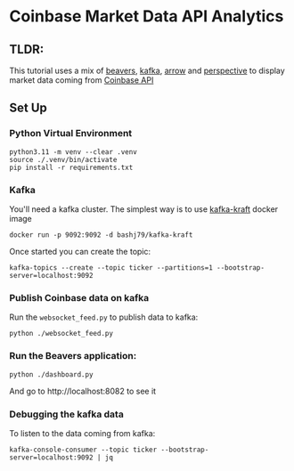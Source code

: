 # Coinbase Market Data API Analytics


## TLDR:

This tutorial uses a mix of [beavers][1], [kafka][2], [arrow][3] and [perspective][4] to display market data coming from [Coinbase API][5]


## Set Up

### Python Virtual Environment

```shell
python3.11 -m venv --clear .venv
source ./.venv/bin/activate
pip install -r requirements.txt
```

### Kafka

You'll need a kafka cluster. 
The simplest way is to use [kafka-kraft][6] docker image

```shell
docker run -p 9092:9092 -d bashj79/kafka-kraft
```

Once started you can create the topic: 
```shell
kafka-topics --create --topic ticker --partitions=1 --bootstrap-server=localhost:9092
```

### Publish Coinbase data on kafka

Run the `websocket_feed.py` to publish data to kafka:
```shell
python ./websocket_feed.py
```

### Run the Beavers application:

```shell
python ./dashboard.py
```

And go to http://localhost:8082 to see it

### Debugging the kafka data

To listen to the data coming from kafka:
```shell
kafka-console-consumer --topic ticker --bootstrap-server=localhost:9092 | jq
```


[1]: https://github.com/tradewelltech/beavers
[2]: https://kafka.apache.org/
[3]: https://arrow.apache.org/
[4]: https://github.com/finos/perspective
[5]: https://docs.cdp.coinbase.com/exchange/docs/websocket-overview/
[6]: https://github.com/bashj79/kafka-kraft-docker
